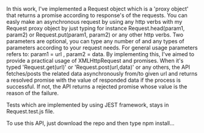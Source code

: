    In this work, I've implemented a Request object which is a 'proxy object' that returns a promise 
according to response's of the requests. You can easly make an asynchronous request by using any http verbs with my Request proxy object by just typing for instance Request.head(param1, param2) or Request.put(param1, param2) or any other http verbs.
Two parameters are optional, you can type any number of and any types of parameters according to your request needs. For general usage parameters refers to: param1 = url  ,  param2 = data.
   By implementing this, I've aimed to provide a practical usage of XMLHttpRequest and promises. When it's typed  'Request.get(url)' or 'Request.post(url,data)' or any others, the API fetches/posts the related data asynchronously from/to given url and returns a resolved promise with the value of responded data if the process is successful. If not, the API returns a rejected promise whose value is the reason of the failure.

Tests which are implemented by using JEST framework, stays in Request.test.js file.

To use this API, just download the repo and then type npm install...
